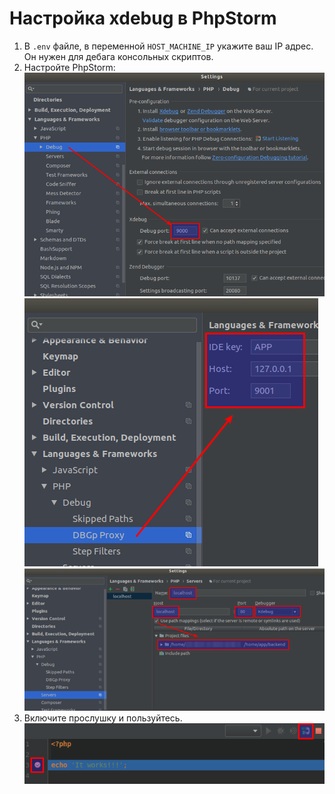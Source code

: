 Настройка xdebug в PhpStorm
===========================
1. В `.env` файле, в переменной `HOST_MACHINE_IP` укажите ваш IP адрес. Он нужен для дебага консольных скриптов.
2. Настройте PhpStorm:
  ![php-storm-1](images/php-storm-1.png)
  ![php-storm-2](images/php-storm-2.png)
  ![php-storm-3](images/php-storm-3.png)
3. Включите прослушку и пользуйтесь.
  ![php-storm-4](images/php-storm-4.png)